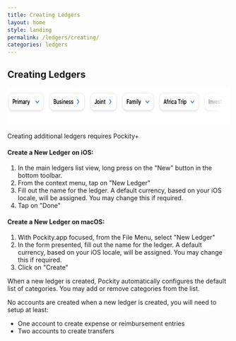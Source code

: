 ```yaml
---
title: Creating Ledgers
layout: home
style: landing
permalink: /ledgers/creating/
categories: ledgers
---
```


## Creating Ledgers

<picture>
  <source media="(prefers-color-scheme: dark)" srcset="/assets/images/ledgers/header-dark.jpg 1x, /assets/images/ledgers/header-dark@2x.jpg 2x, /assets/images/ledgers/header-dark@3x.jpg 3x">
  <img src="/assets/images/ledgers/header.jpg" srcset="/assets/images/ledgers/header@2x.jpg 2x, /assets/images/ledgers/header@3x.jpg 3x" width="712" height="84" alt="Graphical representation of Pockity's ledgers"/>
</picture>

<div class="note">
  <p>Creating additional ledgers requires Pockity+</p>
</div>

#### Create a New Ledger on iOS:

1. In the main ledgers list view, long press on the "New" button in the bottom toolbar. 
2. From the context menu, tap on "New Ledger"
3. Fill out the name for the ledger. A default currency, based on your iOS locale, will be assigned. You may change this if required. 
4. Tap on "Done"

#### Create a New Ledger on macOS:

1. With Pockity.app focused, from the File Menu, select "New Ledger"
2. In the form presented, fill out the name for the ledger. A default currency, based on your iOS locale, will be assigned. You may change this if required. 
3. Click on "Create"

When a new ledger is created, Pockity automatically configures the default list of categories. You may add or remove categories from the list. 

No accounts are created when a new ledger is created, you will need to setup at least:
- One account to create expense or reimbursement entries
- Two accounts to create transfers 